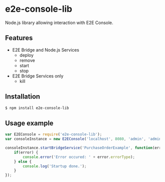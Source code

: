 # e2e-console-lib

Node.js library allowing interaction with E2E Console.

## Features

* E2E Bridge and Node.js Services
    * deploy
    * remove
    * start
    * stop
* E2E Bridge Services only
    * kill

## Installation
``` bash
$ npm install e2e-console-lib
```

## Usage example

``` javascript
var E2EConsole = require('e2e-console-lib');
var consoleInstance = new E2EConsole('localhost', 8080, 'admin', 'admin');

consoleInstance.startBridgeService('PurchaseOrderExample', function(error){
    if(error) {
        console.error('Error occured: ' + error.errorType);
    } else {
        console.log('Startup done.');
    }
});
```
